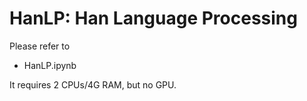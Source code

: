 # HanLP: Han Language Processing

Please refer to

- HanLP.ipynb

It requires 2 CPUs/4G RAM, but no GPU.
